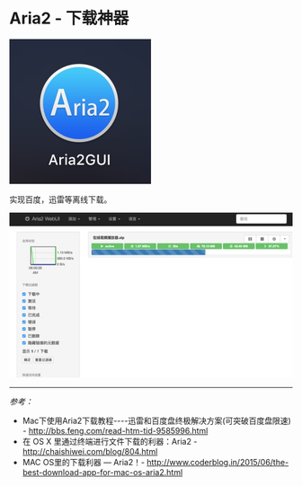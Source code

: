 # Aria2 - 下载神器

![](d363dd0bbaa0cf4c7b530eaa34aef33a_b.jpg)

实现百度，迅雷等离线下载。

![](68edf5d71b4c98e2ae34f16be36248df_b.jpg)


---

*参考：*

* Mac下使用Aria2下载教程----迅雷和百度盘终极解决方案(可突破百度盘限速) - http://bbs.feng.com/read-htm-tid-9585996.html
* 在 OS X 里通过终端进行文件下载的利器：Aria2 - http://chaishiwei.com/blog/804.html
* MAC OS里的下载利器 — Aria2！- http://www.coderblog.in/2015/06/the-best-download-app-for-mac-os-aria2.html